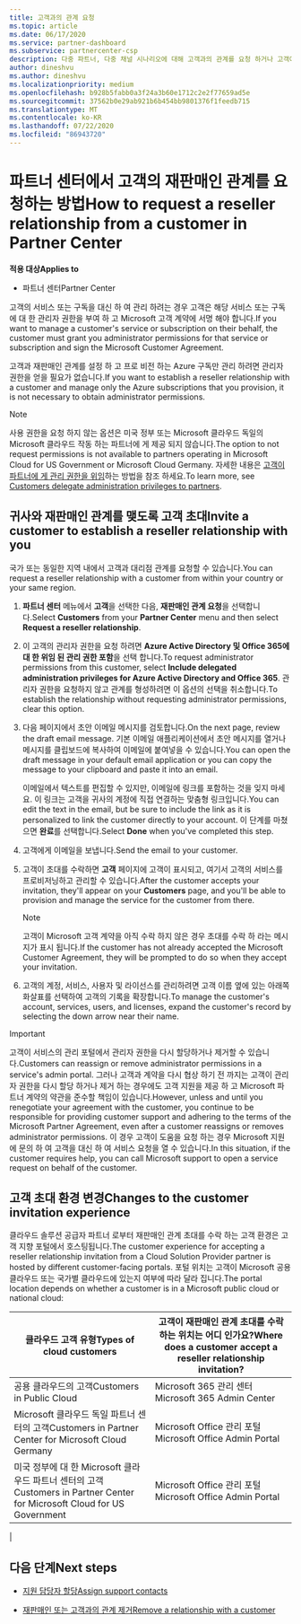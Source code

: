 ```yaml
---
title: 고객과의 관계 요청
ms.topic: article
ms.date: 06/17/2020
ms.service: partner-dashboard
ms.subservice: partnercenter-csp
description: 다중 파트너, 다중 채널 시나리오에 대해 고객과의 관계를 요청 하거나 고객에 게 위임 된 관리자 권한을 복원 해야 하는 경우
author: dineshvu
ms.author: dineshvu
ms.localizationpriority: medium
ms.openlocfilehash: b928b5fabb0a3f24a3b60e1712c2e2f77659ad5e
ms.sourcegitcommit: 37562b0e29ab921b6b454bb9801376f1feedb715
ms.translationtype: MT
ms.contentlocale: ko-KR
ms.lasthandoff: 07/22/2020
ms.locfileid: "86943720"
---
```

# <a name="how-to-request-a-reseller-relationship-from-a-customer-in-partner-center"></a><span data-ttu-id="ed2a7-103">파트너 센터에서 고객의 재판매인 관계를 요청하는 방법</span><span class="sxs-lookup"><span data-stu-id="ed2a7-103">How to request a reseller relationship from a customer in Partner Center</span></span>

<span data-ttu-id="ed2a7-104">**적용 대상**</span><span class="sxs-lookup"><span data-stu-id="ed2a7-104">**Applies to**</span></span>

- <span data-ttu-id="ed2a7-105">파트너 센터</span><span class="sxs-lookup"><span data-stu-id="ed2a7-105">Partner Center</span></span>

<span data-ttu-id="ed2a7-106">고객의 서비스 또는 구독을 대신 하 여 관리 하려는 경우 고객은 해당 서비스 또는 구독에 대 한 관리자 권한을 부여 하 고 Microsoft 고객 계약에 서명 해야 합니다.</span><span class="sxs-lookup"><span data-stu-id="ed2a7-106">If you want to manage a customer's service or subscription on their behalf, the customer must grant you administrator permissions for that service or subscription and sign the Microsoft Customer Agreement.</span></span>

<span data-ttu-id="ed2a7-107">고객과 재판매인 관계를 설정 하 고 프로 비전 하는 Azure 구독만 관리 하려면 관리자 권한을 얻을 필요가 없습니다.</span><span class="sxs-lookup"><span data-stu-id="ed2a7-107">If you want to establish a reseller relationship with a customer and manage only the Azure subscriptions that you provision, it is not necessary to obtain administrator permissions.</span></span>

>[!NOTE] 
><span data-ttu-id="ed2a7-108">사용 권한을 요청 하지 않는 옵션은 미국 정부 또는 Microsoft 클라우드 독일의 Microsoft 클라우드 작동 하는 파트너에 게 제공 되지 않습니다.</span><span class="sxs-lookup"><span data-stu-id="ed2a7-108">The option to not request permissions is not available to partners operating in Microsoft Cloud for US Government or Microsoft Cloud Germany.</span></span> <span data-ttu-id="ed2a7-109">자세한 내용은 [고객이 파트너에 게 관리 권한을 위임](customers-revoke-admin-privileges.md)하는 방법을 참조 하세요.</span><span class="sxs-lookup"><span data-stu-id="ed2a7-109">To learn more, see [Customers delegate administration privileges to partners](customers-revoke-admin-privileges.md).</span></span>

## <a name="invite-a-customer-to-establish-a-reseller-relationship-with-you"></a><span data-ttu-id="ed2a7-110">귀사와 재판매인 관계를 맺도록 고객 초대</span><span class="sxs-lookup"><span data-stu-id="ed2a7-110">Invite a customer to establish a reseller relationship with you</span></span>

<span data-ttu-id="ed2a7-111">국가 또는 동일한 지역 내에서 고객과 대리점 관계를 요청할 수 있습니다.</span><span class="sxs-lookup"><span data-stu-id="ed2a7-111">You can request a reseller relationship with a customer from within your country or your same region.</span></span>

1. <span data-ttu-id="ed2a7-112">**파트너 센터** 메뉴에서 **고객**을 선택한 다음, **재판매인 관계 요청**을 선택합니다.</span><span class="sxs-lookup"><span data-stu-id="ed2a7-112">Select **Customers** from your **Partner Center** menu and then select **Request a reseller relationship**.</span></span>

2. <span data-ttu-id="ed2a7-113">이 고객의 관리자 권한을 요청 하려면 **Azure Active Directory 및 Office 365에 대 한 위임 된 관리 권한 포함**을 선택 합니다.</span><span class="sxs-lookup"><span data-stu-id="ed2a7-113">To request administrator permissions from this customer, select **Include delegated administration privileges for Azure Active Directory and Office 365**.</span></span> <span data-ttu-id="ed2a7-114">관리자 권한을 요청하지 않고 관계를 형성하려면 이 옵션의 선택을 취소합니다.</span><span class="sxs-lookup"><span data-stu-id="ed2a7-114">To establish the relationship without requesting administrator permissions, clear this option.</span></span>

3. <span data-ttu-id="ed2a7-115">다음 페이지에서 초안 이메일 메시지를 검토합니다.</span><span class="sxs-lookup"><span data-stu-id="ed2a7-115">On the next page, review the draft email message.</span></span> <span data-ttu-id="ed2a7-116">기본 이메일 애플리케이션에서 초안 메시지를 열거나 메시지를 클립보드에 복사하여 이메일에 붙여넣을 수 있습니다.</span><span class="sxs-lookup"><span data-stu-id="ed2a7-116">You can open the draft message in your default email application or you can copy the message to your clipboard and paste it into an email.</span></span>

   <span data-ttu-id="ed2a7-117">이메일에서 텍스트를 편집할 수 있지만, 이메일에 링크를 포함하는 것을 잊지 마세요. 이 링크는 고객을 귀사의 계정에 직접 연결하는 맞춤형 링크입니다.</span><span class="sxs-lookup"><span data-stu-id="ed2a7-117">You can edit the text in the email, but be sure to include the link as it is personalized to link the customer directly to your account.</span></span> <span data-ttu-id="ed2a7-118">이 단계를 마쳤으면 **완료**를 선택합니다.</span><span class="sxs-lookup"><span data-stu-id="ed2a7-118">Select **Done** when you've completed this step.</span></span>

4. <span data-ttu-id="ed2a7-119">고객에게 이메일을 보냅니다.</span><span class="sxs-lookup"><span data-stu-id="ed2a7-119">Send the email to your customer.</span></span>

5. <span data-ttu-id="ed2a7-120">고객이 초대를 수락하면 **고객** 페이지에 고객이 표시되고, 여기서 고객의 서비스를 프로비저닝하고 관리할 수 있습니다.</span><span class="sxs-lookup"><span data-stu-id="ed2a7-120">After the customer accepts your invitation, they'll appear on your **Customers** page, and you'll be able to provision and manage the service for the customer from there.</span></span>

   > [!NOTE]
   > <span data-ttu-id="ed2a7-121">고객이 Microsoft 고객 계약을 아직 수락 하지 않은 경우 초대를 수락 하 라는 메시지가 표시 됩니다.</span><span class="sxs-lookup"><span data-stu-id="ed2a7-121">If the customer has not already accepted the Microsoft Customer Agreement, they will be prompted to do so when they accept your invitation.</span></span> 

6. <span data-ttu-id="ed2a7-122">고객의 계정, 서비스, 사용자 및 라이선스를 관리하려면 고객 이름 옆에 있는 아래쪽 화살표를 선택하여 고객의 기록을 확장합니다.</span><span class="sxs-lookup"><span data-stu-id="ed2a7-122">To manage the customer's account, services, users, and licenses, expand the customer's record by selecting the down arrow near their name.</span></span>

> [!IMPORTANT]  
> <span data-ttu-id="ed2a7-123">고객이 서비스의 관리 포털에서 관리자 권한을 다시 할당하거나 제거할 수 있습니다.</span><span class="sxs-lookup"><span data-stu-id="ed2a7-123">Customers can reassign or remove administrator permissions in a service's admin portal.</span></span> <span data-ttu-id="ed2a7-124">그러나 고객과 계약을 다시 협상 하기 전 까지는 고객이 관리자 권한을 다시 할당 하거나 제거 하는 경우에도 고객 지원을 제공 하 고 Microsoft 파트너 계약의 약관을 준수할 책임이 있습니다.</span><span class="sxs-lookup"><span data-stu-id="ed2a7-124">However, unless and until you renegotiate your agreement with the customer, you continue to be responsible for providing customer support and adhering to the terms of the Microsoft Partner Agreement, even after a customer reassigns or removes administrator permissions.</span></span> <span data-ttu-id="ed2a7-125">이 경우 고객이 도움을 요청 하는 경우 Microsoft 지원에 문의 하 여 고객을 대신 하 여 서비스 요청을 열 수 있습니다.</span><span class="sxs-lookup"><span data-stu-id="ed2a7-125">In this situation, if the customer requires help, you can call Microsoft support to open a service request on behalf of the customer.</span></span>

## <a name="changes-to-the-customer-invitation-experience"></a><span data-ttu-id="ed2a7-126">고객 초대 환경 변경</span><span class="sxs-lookup"><span data-stu-id="ed2a7-126">Changes to the customer invitation experience</span></span>

<span data-ttu-id="ed2a7-127">클라우드 솔루션 공급자 파트너 로부터 재판매인 관계 초대를 수락 하는 고객 환경은 고객 지향 포털에서 호스팅됩니다.</span><span class="sxs-lookup"><span data-stu-id="ed2a7-127">The customer experience for accepting a reseller relationship invitation from a Cloud Solution Provider partner is hosted by different customer-facing portals.</span></span> <span data-ttu-id="ed2a7-128">포털 위치는 고객이 Microsoft 공용 클라우드 또는 국가별 클라우드에 있는지 여부에 따라 달라 집니다.</span><span class="sxs-lookup"><span data-stu-id="ed2a7-128">The portal location depends on whether a customer is in a Microsoft public cloud or national cloud:</span></span>

|<span data-ttu-id="ed2a7-129">클라우드 고객 유형</span><span class="sxs-lookup"><span data-stu-id="ed2a7-129">Types of cloud customers</span></span>  | <span data-ttu-id="ed2a7-130">고객이 재판매인 관계 초대를 수락 하는 위치는 어디 인가요?</span><span class="sxs-lookup"><span data-stu-id="ed2a7-130">Where does a customer accept a reseller relationship invitation?</span></span> |
|---------|---------
| <span data-ttu-id="ed2a7-131">공용 클라우드의 고객</span><span class="sxs-lookup"><span data-stu-id="ed2a7-131">Customers in Public Cloud</span></span> | <span data-ttu-id="ed2a7-132">Microsoft 365 관리 센터</span><span class="sxs-lookup"><span data-stu-id="ed2a7-132">Microsoft 365 Admin Center</span></span> |
| <span data-ttu-id="ed2a7-133">Microsoft 클라우드 독일 파트너 센터의 고객</span><span class="sxs-lookup"><span data-stu-id="ed2a7-133">Customers in Partner Center for Microsoft Cloud Germany</span></span> | <span data-ttu-id="ed2a7-134">Microsoft Office 관리 포털</span><span class="sxs-lookup"><span data-stu-id="ed2a7-134">Microsoft Office Admin Portal</span></span> |
| <span data-ttu-id="ed2a7-135">미국 정부에 대 한 Microsoft 클라우드 파트너 센터의 고객</span><span class="sxs-lookup"><span data-stu-id="ed2a7-135">Customers in Partner Center for Microsoft Cloud for US Government</span></span> | <span data-ttu-id="ed2a7-136">Microsoft Office 관리 포털</span><span class="sxs-lookup"><span data-stu-id="ed2a7-136">Microsoft Office Admin Portal</span></span> |
|

## <a name="next-steps"></a><span data-ttu-id="ed2a7-137">다음 단계</span><span class="sxs-lookup"><span data-stu-id="ed2a7-137">Next steps</span></span>

- [<span data-ttu-id="ed2a7-138">지원 담당자 할당</span><span class="sxs-lookup"><span data-stu-id="ed2a7-138">Assign support contacts</span></span>](assign-support-contacts.md)

- [<span data-ttu-id="ed2a7-139">재판매인 또는 고객과의 관계 제거</span><span class="sxs-lookup"><span data-stu-id="ed2a7-139">Remove a relationship with a customer</span></span>](remove-a-relationship.md)

